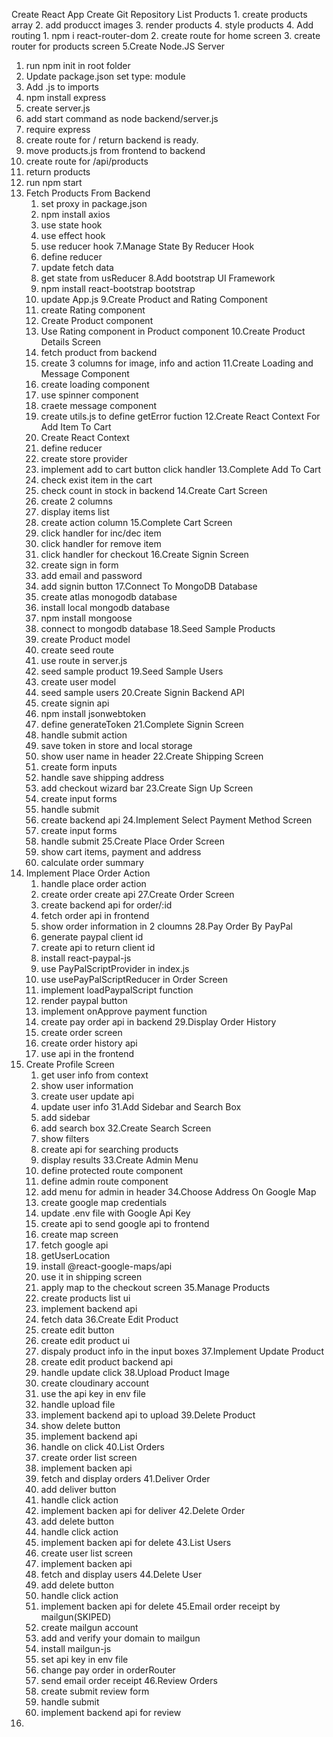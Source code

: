Create React App
Create Git Repository
List Products
    1. create products array
    2. add producct images
    3. render products
    4. style products
4. Add routing
    1. npm i react-router-dom
    2. create route for home screen
    3. create router for products screen
5.Create Node.JS Server
   1. run npm init in root folder
   2. Update package.json set type: module
   3. Add .js to imports
   4. npm install express
   5. create server.js
   6. add start command as node backend/server.js
   7. require express
   8. create route for / return backend is ready.
   9. move products.js from frontend to backend
   10. create route for /api/products
   11. return products
   12. run npm start
6. Fetch Products From Backend
   1. set proxy in package.json
   2. npm install axios
   3. use state hook
   4. use effect hook
   5. use reducer hook
7.Manage State By Reducer Hook
   1. define reducer
   2. update fetch data
   3. get state from usReducer
8.Add bootstrap UI Framework
    1. npm install react-bootstrap bootstrap
    2. update App.js
9.Create Product and Rating Component
    1. create Rating component
    2. Create Product component
    3. Use Rating component in Product component
10.Create Product Details Screen
    1. fetch product from backend
    2. create 3 columns for image, info and action
11.Create Loading and Message Component
    1. create loading component
    2. use spinner component
    3. craete message component
    4. create utils.js to define getError fuction
12.Create React Context For Add Item To Cart
    1. Create React Context
    2. define reducer
    3. create store provider
    4. implement add to cart button click handler
13.Complete Add To Cart
    1. check exist item in the cart
    2. check count in stock in backend
14.Create Cart Screen
    1. create 2 columns
    2. display items list
    3. create action column
15.Complete Cart Screen
    1. click handler for inc/dec item
    2. click handler for remove item
    3. click handler for checkout
16.Create Signin Screen
    1. create sign in form
    2. add email and password
    3. add signin button
17.Connect To MongoDB Database
    1. create atlas monogodb database
    2. install local mongodb database
    3. npm install mongoose
    4. connect to mongodb database
18.Seed Sample Products
    1. create Product model
    2. create seed route
    3. use route in server.js
    4. seed sample product
19.Seed Sample Users
    1. create user model
    2. seed sample users
20.Create Signin Backend API
    1. create signin api
    2. npm install jsonwebtoken
    3. define generateToken
21.Complete Signin Screen
    1. handle submit action
    2. save token in store and local storage
    3. show user name in header
22.Create Shipping Screen
    1. create form inputs
    2. handle save shipping address
    3. add checkout wizard bar
23.Create Sign Up Screen
    1. create input forms
    2. handle submit
    3. create backend api
24.Implement Select Payment Method Screen
    1. create input forms
    2. handle submit
25.Create Place Order Screen
    1. show cart items, payment and address
    2. calculate order summary
26. Implement Place Order Action
    1. handle place order action
    2. create order create api
27.Create Order Screen
    1. create backend api for order/:id
    2. fetch order api in frontend
    3. show order information in 2 cloumns
28.Pay Order By PayPal
    1. generate paypal client id
    2. create api to return client id
    3. install react-paypal-js
    4. use PayPalScriptProvider in index.js
    5. use usePayPalScriptReducer in Order Screen
    6. implement loadPaypalScript function
    7. render paypal button
    8. implement onApprove payment function
    9. create pay order api in backend
29.Display Order History
    1. create order screen
    2. create order history api
    3. use api in the frontend
30. Create Profile Screen
    1. get user info from context
    2. show user information
    3. create user update api
    4. update user info
31.Add Sidebar and Search Box
    1. add sidebar
    2. add search box
32.Create Search Screen
    1. show filters
    2. create api for searching products
    3. display results
33.Create Admin Menu
    1. define protected route component
    2. define admin route component
    3. add menu for admin in header
34.Choose Address On Google Map
    1. create google map credentials
    2. update .env file with Google Api Key
    3. create api to send google api to frontend
    4. create map screen
    5. fetch google api
    6. getUserLocation
    7. install @react-google-maps/api
    8. use it in shipping screen
    9. apply map to the checkout screen
35.Manage Products
    1. create products list ui
    2. implement backend api
    3. fetch data
36.Create Edit Product
    1. create edit button
    2. create edit product ui
    3. dispaly product info in the input boxes
37.Implement Update Product
    1. create edit product backend api
    2. handle update click
38.Upload Product Image
    1. create cloudinary account
    2. use the api key in env file
    3. handle upload file
    4. implement backend api to upload
39.Delete Product
    1. show delete button
    2. implement backend api
    3. handle on click
40.List Orders
    1. create order list screen
    2. implement backen api
    3. fetch and display orders
41.Deliver Order
    1. add deliver button
    2. handle click action
    3. implement backen api for deliver
42.Delete Order
    1. add delete button
    2. handle click action
    3. implement backen api for delete
43.List Users
    1. create user list screen
    2. implement backen api
    3. fetch and display users
44.Delete User
    1. add delete button
    2. handle click action
    3. implement backen api for delete
45.Email order receipt by mailgun(SKIPED)
    1. create mailgun account
    2. add and verify your domain to mailgun
    3. install mailgun-js
    4. set api key in env file
    5. change pay order in orderRouter
    6. send email order receipt
46.Review Orders
    1. create submit review form
    2. handle submit
    3. implement backend api for review
47.
